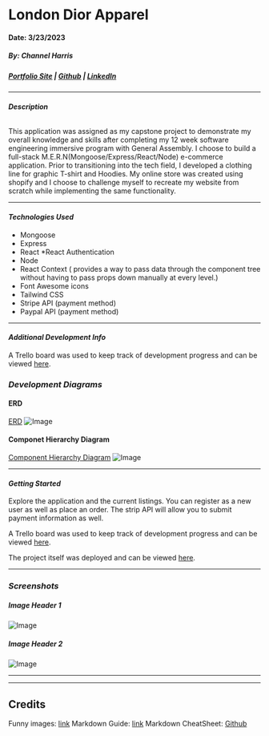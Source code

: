 # London Dior Apparel
#### Date: 3/23/2023
##### By: Channel Harris 

##### [Portfolio Site](https://www.channelharris.com/) | [Github](https://github.com/NellyNel520) | [LinkedIn](https://www.linkedin.com/in/channelharris/)

***

#### ***Description***
######
This application was assigned as my capstone project to demonstrate my overall knowledge and skills after completing my 12 week software engineering immersive program with General Assembly. I choose to build a full-stack M.E.R.N(Mongoose/Express/React/Node) e-commerce application. Prior to transitioning into the tech field, I developed a clothing line for graphic T-shirt and Hoodies. My online store was created using shopify and I choose to challenge myself to recreate my website from scratch while implementing the same functionality. 
***

#### ***Technologies Used*** 
* Mongoose
* Express
* React
    *React Authentication
* Node
* React Context ( provides a way to pass data through the component tree without having to pass props down manually at every level.)
* Font Awesome icons
* Tailwind CSS
* Stripe API (payment method)
* Paypal API (payment method)

***

#### ***Additional Development Info***
A Trello board was used to keep track of development progress and can be viewed [here]().

### ***Development Diagrams***
#### ERD
[ERD]()
![Image]()

#### Componet Hierarchy Diagram
[Component Hierarchy Diagram]()
![Image]()

***

#### ***Getting Started***
Explore the application and the current listings. You can register as a new user as well as place an order. The strip API will allow you to submit payment information as well. 

A Trello board was used to keep track of development progress and can be viewed [here]().

The project itself was deployed and can be viewed [here]().

***
### ***Screenshots***
##### Image Header 1
![Image](https://i.postimg.cc/bNFWxKV5/memoji-laptop.png)

##### Image Header 2
![Image](https://i.postimg.cc/4dLQCTck/memoji2.png)

*** 



***
## Credits
Funny images: [link]()
Markdown Guide: [link]()
Markdown CheatSheet: [Github]()